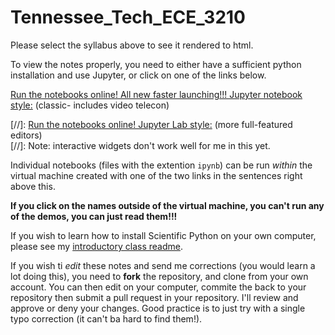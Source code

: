 # Tennessee_Tech_ECE_3210

Please select the syllabus above to see it rendered to html.

To view the notes properly, you need to either have a sufficient python installation and use Jupyter, or click on one of the links below. 

[Run the notebooks online! All new faster launching!!! Jupyter notebook style:](https://mybinder.org/v2/gh/josephcslater/controls_binder/master?urlpath=git-pull?repo=https://github.com/josephcslater/Tennessee_Tech_ECE_3210) (classic- includes video telecon)

[//]: [Run the notebooks online! Jupyter Lab style:](https://mybinder.org/v2/gh/josephcslater/controls_binder/master?urlpath=git-pull?repo=https://github.com/josephcslater/Tennessee_Tech_ECE_3210&branch=master&app=lab) (more full-featured editors)  
[//]: Note: interactive widgets don't work well for me in this yet. 

Individual notebooks (files with the extention ``ipynb``) can be run *within* the virtual machine created with one of the two links in the sentences right above this. 

**If you click on the names outside of the virtual machine, you can't run any of the demos, you can just read them!!!**

If you wish to learn how to install Scientific Python on your own computer, please see my [introductory class readme](https://github.com/josephcslater/Introduction_to_Python/blob/master/README.rst). 

If you wish ti *edit* these notes and send me corrections (you would learn a lot doing this), you need to **fork** the repository, and clone from your own account. You can then edit on your computer, commite the back to your repository then submit a pull request in your repository. I'll review and approve or deny your changes. Good practice is to just try with a single typo correction (it can't ba hard to find them!). 
